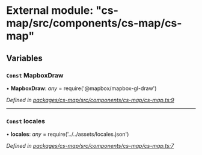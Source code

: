 # External module: "cs-map/src/components/cs-map/cs-map"

## Variables

### `Const` MapboxDraw

• **MapboxDraw**: *any* =  require('@mapbox/mapbox-gl-draw')

*Defined in [packages/cs-map/src/components/cs-map/cs-map.ts:9](https://github.com/TNOCS/csnext/blob/34474da7/packages/cs-map/src/components/cs-map/cs-map.ts#L9)*

___

### `Const` locales

• **locales**: *any* =  require('../../assets/locales.json')

*Defined in [packages/cs-map/src/components/cs-map/cs-map.ts:7](https://github.com/TNOCS/csnext/blob/34474da7/packages/cs-map/src/components/cs-map/cs-map.ts#L7)*
